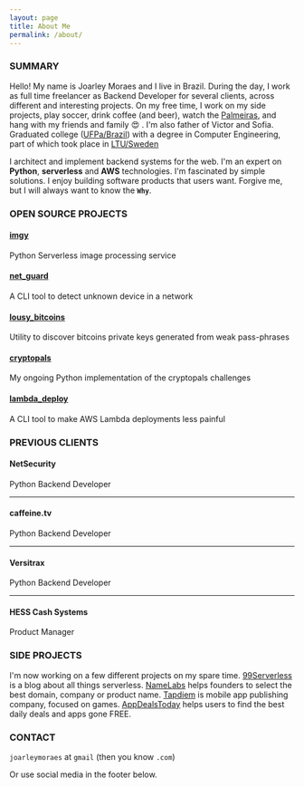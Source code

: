 ```yaml
---
layout: page
title: About Me
permalink: /about/
---
```



### SUMMARY

Hello! My name is Joarley Moraes and I live in Brazil. During the day, I work as full time freelancer as Backend Developer for several clients, across different and interesting projects. On my free time, I work on my side projects, play soccer, drink coffee (and beer), watch the [Palmeiras](http://www.palmeiras.com.br/home/), and hang with my friends and family :heart_eyes: . I'm also father of Victor and Sofia. Graduated college ([UFPa/Brazil](https://portal.ufpa.br/)) with a degree in Computer Engineering, part of which took place in [LTU/Sweden](https://www.ltu.se/?l=en)


I architect and implement backend systems for the web. I'm an expert on **Python**, **serverless** and **AWS** technologies. I'm fascinated by simple solutions. I enjoy building software products that users want. Forgive me, but I will always want to know the **`Why`**.

### OPEN SOURCE PROJECTS

#### [imgy](https://github.com/joarleymoraes/imgy)
Python Serverless image processing service 

#### [net_guard](https://github.com/joarleymoraes/net_guard)
A CLI tool to detect unknown device in a network

#### [lousy_bitcoins](https://github.com/joarleymoraes/lousy_bitcoins)
Utility to discover bitcoins private keys generated from weak pass-phrases

#### [cryptopals](https://github.com/joarleymoraes/cryptopals)
My ongoing Python implementation of the cryptopals challenges

#### [lambda_deploy](https://github.com/joarleymoraes/aws_lambda_deploy)

A CLI tool to make AWS Lambda deployments less painful


### PREVIOUS CLIENTS

#### NetSecurity
Python Backend Developer

---------

#### caffeine.tv
Python Backend Developer

---------

#### Versitrax
Python Backend Developer

---------

#### HESS Cash Systems
Product Manager


### SIDE PROJECTS

I'm now working on a few different projects on my spare time. [99Serverless](http://99serverless.com/) is a blog about all things serverless. [NameLabs](http://namelabs.strikingly.com/) helps founders to select the best domain, company or product name. [Tapdiem](http://namelabs.strikingly.com/) is mobile app publishing company, focused on games. [AppDealsToday](https://twitter.com/appdeals2day) helps users to find the best daily deals and apps gone FREE.

### CONTACT

`joarleymoraes` at `gmail` (then you know `.com`)

Or use social media in the footer below.



